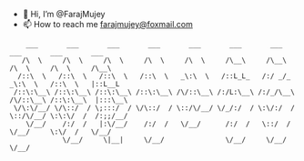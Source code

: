 - 👋 Hi, I’m @FarajMujey
- 📫 How to reach me farajmujey@foxmail.com


```
    ___       ___       ___       ___       ___       ___       ___       ___       ___       ___   
   /\  \     /\  \     /\  \     /\  \     /\  \     /\__\     /\__\     /\  \     /\  \     /\__\  
  /::\  \   /::\  \   /::\  \   /::\  \   _\:\  \   /::L_L_   /:/ _/_   _\:\  \   /::\  \   |::L__L 
 /::\:\__\ /::\:\__\ /::\:\__\ /::\:\__\ /\/::\__\ /:/L:\__\ /:/_/\__\ /\/::\__\ /::\:\__\  |:::\__\
 \/\:\/__/ \/\::/  / \;:::/  / \/\::/  / \::/\/__/ \/_/:/  / \:\/:/  / \::/\/__/ \:\:\/  /  /:;;/__/
    \/__/    /:/  /   |:\/__/    /:/  /   \/__/      /:/  /   \::/  /   \/__/     \:\/  /   \/__/   
             \/__/     \|__|     \/__/               \/__/     \/__/               \/__/                                                                                          
```
             
<!---
FarajMujey/FarajMujey is a ✨ special ✨ repository because its `README.md` (this file) appears on your GitHub profile.
You can click the Preview link to take a look at your changes.
--->
